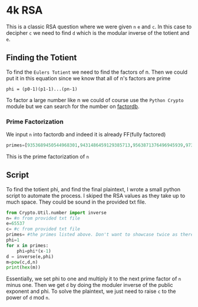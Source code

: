 # 4k RSA

This is a classic RSA question where we were given `n` `e` and `c`. In this case to decipher `c` we need to find `d` which is the modular inverse of the totient and `e`.

## Finding the Totient

To find the `Eulers Totient` we need to find the factors of n. Then we could put it in this equation since we know that all of n's factors are prime

```
phi = (p0-1)(p1-1)...(pn-1)
```

To factor a large number like n we could of course use the `Python Crypto` module but we can search for the number on [factordb](http://www.factordb.com).

### Prime Factorization

We input `n` into factordb and indeed it is already FF(fully factored)

```python
primes=[9353689450544968301,9431486459129385713,9563871376496945939,9734621099746950389,9736426554597289187,10035211751896066517,10040518276351167659,10181432127731860643,10207091564737615283,10435329529687076341,10498390163702844413,10795203922067072869,11172074163972443279,11177660664692929397,11485099149552071347,11616532426455948319,11964233629849590781,11992188644420662609,12084363952563914161,12264277362666379411,12284357139600907033,12726850839407946047,13115347801685269351,13330028326583914849,13447718068162387333,13554661643603143669,13558122110214876367,13579057804448354623,13716062103239551021,13789440402687036193,13856162412093479449,13857614679626144761,14296909550165083981,14302754311314161101,14636284106789671351,14764546515788021591,14893589315557698913,15067220807972526163,15241351646164982941,15407706505172751449,15524931816063806341,15525253577632484267,15549005882626828981,15687871802768704433,15720375559558820789,15734713257994215871,15742065469952258753,15861836139507191959,16136191597900016651,16154675571631982029,16175693991682950929,16418126406213832189,16568399117655835211,16618761350345493811,16663643217910267123,16750888032920189263,16796967566363355967,16842398522466619901,17472599467110501143,17616950931512191043,17825248785173311981,18268960885156297373,18311624754015021467,18415126952549973977]
```

This is the prime factorization of `n`

## Script

To find the totient phi, and find the final plaintext, I wrote a small python script to automate the process. I skiped the RSA values as they take up to much space. They could be sound in the provided txt file.

```python
from Crypto.Util.number import inverse
n= #n from provided txt file
e=65537
c= #c from provided txt file
primes= #the primes listed above. Don't want to showcase twice as there is quite a lot of them.
phi=1
for x in primes:
    phi=phi*(x-1)
d = inverse(e,phi)
m=pow(c,d,n)
print(hex(m))
```

Essentially, we set phi to one and multiply it to the next prime factor of `n` minus one. Then we get `d` by doing the moduler inverse of the public exponent and phi. To solve the plaintext, we just need to raise `c` to the power of `d` mod `n`.
